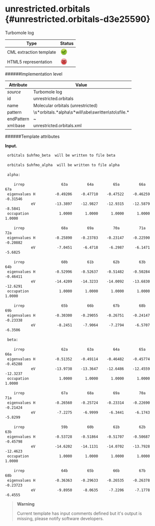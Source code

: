 # unrestricted.orbitals {#unrestricted.orbitals-d3e25590}

Turbomole log

| Type                                                                                                                                                                                                  | Status                                                                                                                                                                                                |
|----|----|
| CML extraction template                                                                                                                                                                               | ![](/imgs/Total.png)                                                                                                                                                                                  |
| HTML5 representation                                                                                                                                                                                  | ![](/imgs/None.png)                                                                                                                                                                                   |

######Implementation level

| Attribute                                                                                                                                                                                             | Value                                                                                                                                                                                                 |
|----|----|
| *source*                                                                                                                                                                                              | Turbomole log                                                                                                                                                                                         |
| id                                                                                                                                                                                                    | unrestricted.orbitals                                                                                                                                                                                 |
| name                                                                                                                                                                                                  | Molecular orbitals (unrestricted)                                                                                                                                                                     |
| pattern                                                                                                                                                                                               | \\s\*orbitals.\*alpha\\s\*will\\sbe\\swritten\\sto\\sfile.\*                                                                                                                                          |
| endPattern                                                                                                                                                                                            | \~                                                                                                                                                                                                    |
| xml:base                                                                                                                                                                                              | unrestricted.orbitals.xml                                                                                                                                                                             |

######Template attributes

**Input.**

     
     orbitals $uhfmo_beta  will be written to file beta

     orbitals $uhfmo_alpha  will be written to file alpha
     
     alpha: 

        irrep                 63a         64a         65a         66a         67a   
     eigenvalues H         -0.49206    -0.47710    -0.47522    -0.46259    -0.31546
                eV         -13.3897    -12.9827    -12.9315    -12.5879     -8.5841
     occupation              1.0000      1.0000      1.0000      1.0000      1.0000 

        irrep                 68a         69a         70a         71a         72a   
     eigenvalues H         -0.25890    -0.23783    -0.23147    -0.22590    -0.20882
                eV          -7.0451     -6.4718     -6.2987     -6.1471     -5.6825

        irrep                 60b         61b         62b         63b         64b   
     eigenvalues H         -0.52996    -0.52637    -0.51482    -0.50284    -0.46411
                eV         -14.4209    -14.3233    -14.0092    -13.6830    -12.6291
     occupation              1.0000      1.0000      1.0000      1.0000      1.0000 

        irrep                 65b         66b         67b         68b         69b   
     eigenvalues H         -0.30300    -0.29055    -0.26751    -0.24147    -0.23338
                eV          -8.2451     -7.9064     -7.2794     -6.5707     -6.3506
     
     beta:  

        irrep                 62a         63a         64a         65a         66a   
     eigenvalues H         -0.51352    -0.49114    -0.46482    -0.45774    -0.45288
                eV         -13.9738    -13.3647    -12.6486    -12.4559    -12.3237
     occupation              1.0000      1.0000      1.0000      1.0000      1.0000 

        irrep                 67a         68a         69a         70a         71a   
     eigenvalues H         -0.26560    -0.25724    -0.23314    -0.22690    -0.21424
                eV          -7.2275     -6.9999     -6.3441     -6.1743     -5.8299

        irrep                 59b         60b         61b         62b         63b   
     eigenvalues H         -0.53728    -0.51864    -0.51707    -0.50687    -0.45798
                eV         -14.6202    -14.1131    -14.0702    -13.7928    -12.4623
     occupation              1.0000      1.0000      1.0000      1.0000      1.0000 

        irrep                 64b         65b         66b         67b         68b   
     eigenvalues H         -0.36363    -0.29633    -0.26535    -0.26378    -0.23723
                eV          -9.8950     -8.0635     -7.2206     -7.1778     -6.4555
                                                  

        

> **Warning**
>
> Current template has input comments defined but it's output is missing, please notify software developers.
